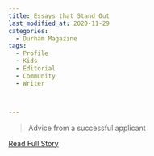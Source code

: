 ```yaml
---
title: Essays that Stand Out
last_modified_at: 2020-11-29
categories:
  - Durham Magazine
tags:
  - Profile
  - Kids
  - Editorial 
  - Community
  - Writer



---
```


> Advice from a successful applicant

<a href="https://issuu.com/shannonmedia/docs/Durham Magazine_ns16-17_issuu/53" target="_blank">Read Full Story</a>
